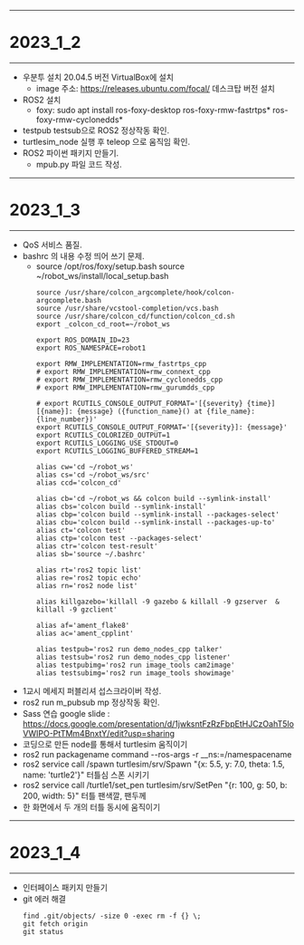 - - -
# 2023_1_2
- - -
* 우분투 설치 20.04.5 버전 VirtualBox에 설치
    * image 주소: https://releases.ubuntu.com/focal/ 데스크탑 버전 설치
* ROS2 설치
    * foxy: sudo apt install ros-foxy-desktop ros-foxy-rmw-fastrtps* ros-foxy-rmw-cyclonedds*
* testpub testsub으로 ROS2 정상작동 확인.
* turtlesim_node 실행 후 teleop 으로 움직임 확인.
* ROS2 파이썬 패키지 만들기.
    * mpub.py 파일 코드 작성.


- - - 
# 2023_1_3
- - -
* QoS 서비스 품질.
* bashrc 의 내용 수정 띄어 쓰기 문제.
    * source /opt/ros/foxy/setup.bash source ~/robot_ws/install/local_setup.bash
        ```
        source /usr/share/colcon_argcomplete/hook/colcon-argcomplete.bash
        source /usr/share/vcstool-completion/vcs.bash
        source /usr/share/colcon_cd/function/colcon_cd.sh
        export _colcon_cd_root=~/robot_ws

        export ROS_DOMAIN_ID=23
        export ROS_NAMESPACE=robot1

        export RMW_IMPLEMENTATION=rmw_fastrtps_cpp
        # export RMW_IMPLEMENTATION=rmw_connext_cpp
        # export RMW_IMPLEMENTATION=rmw_cyclonedds_cpp
        # export RMW_IMPLEMENTATION=rmw_gurumdds_cpp

        # export RCUTILS_CONSOLE_OUTPUT_FORMAT='[{severity} {time}] [{name}]: {message} ({function_name}() at {file_name}:{line_number})'
        export RCUTILS_CONSOLE_OUTPUT_FORMAT='[{severity}]: {message}'
        export RCUTILS_COLORIZED_OUTPUT=1
        export RCUTILS_LOGGING_USE_STDOUT=0
        export RCUTILS_LOGGING_BUFFERED_STREAM=1

        alias cw='cd ~/robot_ws'
        alias cs='cd ~/robot_ws/src'
        alias ccd='colcon_cd'

        alias cb='cd ~/robot_ws && colcon build --symlink-install'
        alias cbs='colcon build --symlink-install'
        alias cbp='colcon build --symlink-install --packages-select'
        alias cbu='colcon build --symlink-install --packages-up-to'
        alias ct='colcon test'
        alias ctp='colcon test --packages-select'
        alias ctr='colcon test-result'
        alias sb='source ~/.bashrc'

        alias rt='ros2 topic list'
        alias re='ros2 topic echo'
        alias rn='ros2 node list'

        alias killgazebo='killall -9 gazebo & killall -9 gzserver  & killall -9 gzclient'

        alias af='ament_flake8'
        alias ac='ament_cpplint'

        alias testpub='ros2 run demo_nodes_cpp talker'
        alias testsub='ros2 run demo_nodes_cpp listener'
        alias testpubimg='ros2 run image_tools cam2image'
        alias testsubimg='ros2 run image_tools showimage'
        ```
* 1교시 메세지 퍼블리셔 섭스크라이버 작성.
* ros2 run m_pubsub mp 정상작동 확인.
* Sass 연습 google slide : https://docs.google.com/presentation/d/1jwksntFzRzFbpEtHJCzOahT5loVWIPO-PtTMm4BnxtY/edit?usp=sharing
* 코딩으로 만든 node를 통해서 turtlesim 움직이기
* ros2 run packagename command --ros-args -r __ns:=/namespacename
* ros2 service call /spawn turtlesim/srv/Spawn "{x: 5.5, y: 7.0, theta: 1.5, name: 'turtle2'}" 터틀심 스폰 시키기
* ros2 service call /turtle1/set_pen turtlesim/srv/SetPen "{r: 100, g: 50, b: 200, width: 5}" 터틀 팬색깔, 팬두께 
* 한 화면에서 두 개의 터틀 동시에 움직이기

- - - 
# 2023_1_4
- - -
* 인터페이스 패키지 만들기
* git 에러 해결
    ```
    find .git/objects/ -size 0 -exec rm -f {} \;
    git fetch origin
    git status
    ```
